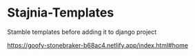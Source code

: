 # Stajnia-Templates

Stamble templates before adding it to django project

https://goofy-stonebraker-b68ac4.netlify.app/index.html#home
